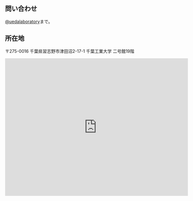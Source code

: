 <h2>問い合わせ</h2>

<a href="https://twitter.com/uedalaboratory" target="_blank">\@uedalaboratory</a>まで。

<h2>所在地</h2>

〒275-0016 千葉県習志野市津田沼2-17-1 千葉工業大学 二号館19階

<iframe src="https://www.google.com/maps/embed?pb=!1m18!1m12!1m3!1d829572.832215476!2d140.0213635!3d35.68884699999999!2m3!1f0!2f0!3f0!3m2!1i1024!2i768!4f13.1!3m3!1m2!1s0x602280271c38ab81%3A0x9b26ed71e15bb456!2z5Y2D6JGJ5bel5qWt5aSn5a2m!5e0!3m2!1sja!2sjp!4v1442669509656" width="600" height="450" frameborder="0" style="border:0" allowfullscreen></iframe>
